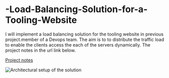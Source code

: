 # -Load-Balancing-Solution-for-a-Tooling-Website




I will implement a load balancing solution for the tooling website in previous project.member of a Devops team. The aim is to to distribute the traffic load to enable the clients access the each of the servers dynamically.
The project notes in the url link below.

[Project notes](https://github.com/drazen-dee28/-Load-Balancing-Solution-for-a-Tooling-Website/blob/main/Load-Balancing-Solution.md)



![Architectural setup of the solution](https://github.com/drazen-dee28/-Load-Balancing-Solution-for-a-Tooling-Website/blob/main/images/archi_diag.jpg)